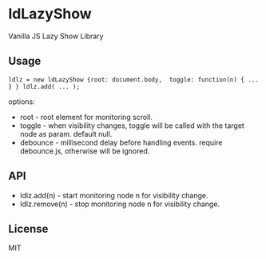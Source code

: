 # ldLazyShow

Vanilla JS Lazy Show Library


## Usage

`
    ldlz = new ldLazyShow {root: document.body,  toggle: function(n) { ... } }
    ldlz.add( ... );
`

options:

 * root - root element for monitoring scroll.
 * toggle - when visibility changes, toggle will be called with the target node as param. default null.
 * debounce - millisecond delay before handling events. require debounce.js, otherwise will be ignored.


## API

 * ldlz.add(n) - start monitoring node n for visibility change.
 * ldlz.remove(n) - stop monitoring node n for visibility change.


## License

MIT
